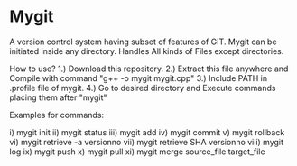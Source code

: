 # Mygit
A version control system having subset of features of GIT.
Mygit can be initiated inside any directory. Handles All kinds of Files except directories.

How to use?
1.) Download this repository.
2.) Extract this file anywhere and Compile with command "g++ -o mygit mygit.cpp"
3.) Include PATH in .profile file of mygit.
4.) Go to desired directory and Execute commands placing them after "mygit"

Examples for commands:

i)    mygit init
ii)   mygit status
iii)  mygit add
iv)   mygit commit
v)    mygit rollback
vi)   mygit retrieve -a versionno
vii)  mygit retrieve SHA versionno
viii) mygit log
ix)   mygit push
x)    mygit pull 
xi)   mygit merge source_file target_file

